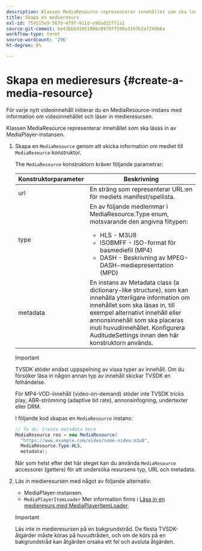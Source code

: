 ```yaml
---
description: Klassen MediaResource representerar innehållet som ska läsas in av MediaPlayer-instansen.
title: Skapa en medieresurs
exl-id: 754515e9-567d-4f9f-911d-e9dad22f71a1
source-git-commit: be43bbbd1051886c8979ff590a3197b2a7249b6a
workflow-type: tm+mt
source-wordcount: '296'
ht-degree: 0%

---
```


# Skapa en medieresurs {#create-a-media-resource}

För varje nytt videoinnehåll initierar du en MediaResource-instans med information om videoinnehållet och läser in medieresursen.

Klassen MediaResource representerar innehållet som ska läsas in av MediaPlayer-instansen.

1. Skapa en `MediaResource` genom att skicka information om mediet till `MediaResource` konstruktor.

   The `MediaResource` konstruktorn kräver följande parametrar:

   <table id="table_22886D6770FB45E99D35D0B90E6CC302">
      <thead>
      <tr>
      <th colname="col1" class="entry"> Konstruktorparameter </th>
      <th colname="col2" class="entry"> Beskrivning </th>
      </tr>
      </thead>
      <tbody>
      <tr>
      <td colname="col1"> <span class="codeph"> url </span> </td>
      <td colname="col2"> En sträng som representerar URL:en för mediets manifest/spellista. </td>
      </tr>
      <tr>
      <td colname="col1"> <span class="codeph"> type </span> </td>
      <td colname="col2"> En av följande medlemmar i <span class="codeph"> MediaResource.Type </span> enum, motsvarande den angivna filtypen:
      <ul id="ul_C286ED3C31364B858A1C9AF3356E9282">
      <li id="li_25B24EF76D8849DE8764539F25E435FA"> <span class="codeph"> HLS </span> - M3U8 </li>
      <li id="li_1344A41B434D49229E392F1AAF9ECA81"> <span class="codeph"> ISOBMFF </span> - ISO-format för basmediefil (MP4) </li>
      <li id="li_92392073B7334916B06B16570C51AC91"> <span class="codeph"> DASH </span> - Beskrivning av MPEG-DASH-mediepresentation (MPD) </li>
      </ul> </td>
      </tr>
      <tr>
      <td colname="col1"> <span class="codeph"> metadata </span> </td>
      <td colname="col2"> En instans av <span class="codeph"> Metadata </span> class (a dictionary-like structure), som kan innehålla ytterligare information om innehållet som ska läsas in, till exempel alternativt innehåll eller annonsinnehåll som ska placeras inuti huvudinnehållet. Konfigurera <span class="codeph"> AuditudeSettings </span> innan den här konstruktorn används. </td>
      </tr>
      </tbody>
   </table>

   >[!IMPORTANT]
   >
   >TVSDK stöder endast uppspelning av vissa typer av innehåll. Om du försöker läsa in någon annan typ av innehåll skickar TVSDK en felhändelse.
   >
   >För MP4-VOD-innehåll (video-on-demand) stöder inte TVSDK tricks play, ABR-strömning (adaptive bit rate), annonsinfogning, undertexter eller DRM.

   I följande kod skapas en `MediaResource` instans:

   ```java
   // To do: Create metadata here
   MediaResource res = new MediaResource(
     "https://www.example.com/video/some-video.m3u8",
     MediaResource.Type.HLS,
     metadata);
   ```

   När som helst efter det här steget kan du använda `MediaResource` accessorer (getters) för att undersöka resursens typ, URL och metadata.

1. Läs in medieresursen med något av följande alternativ:

   * MediaPlayer-instansen.
   * `MediaPlayerItemLoader` Mer information finns i [Läsa in en medieresurs med MediaPlayerItemLoader](../../../tvsdk-2.7-for-android/content-playback-options/mediaplayer-initialize-for-video/t-psdk-android-2.7-media-resource-load-using-mediaplayeritemloader.md).

   >[!IMPORTANT]
   >
   >Läs inte in medieresursen på en bakgrundstråd. De flesta TVSDK-åtgärder måste köras på huvudtråden, och om de körs på en bakgrundstråd kan åtgärden orsaka ett fel och avsluta åtgärden.
